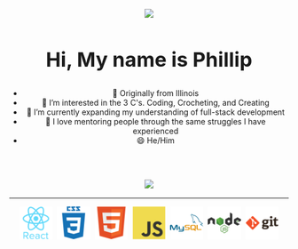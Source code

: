 
<p align="center">
<img src="https://i.giphy.com/media/v1.Y2lkPTc5MGI3NjExbjVueHlxZXBtZjkweWFkYTBwNW5xdXltNGVnanJjeThvNmhhMndlNyZlcD12MV9pbnRlcm5hbF9naWZfYnlfaWQmY3Q9Zw/WARZOJdolSXweVMLPG/giphy.gif" />

<div class="markdown-heading" dir="auto" style="font-size: x-large"><h2 tabindex="-1" class="heading-element" dir="auto" align="center">Hi, My name is Phillip<a id="user-content-about-the-project" class="anchor" aria-label="Permalink: About The Project" href="#about-the-project"></a></div>



<p align="center">
<ul align="center" list-style-type="none">
<li> 👋 Originally from Illinois </li>
<li> 👀 I’m interested in the 3 C's. Coding, Crocheting, and Creating </li>
<li> 🌱 I’m currently expanding my understanding of full-stack development </li>
<li>💞️ I love mentoring people through the same struggles I have experienced</li>
<li>😄 He/Him</li>
</ul>
</p>
<br></br>
<p align="center">
<a href="https://www.linkedin.com/in/phillipacampbell/">
<img src="https://img.shields.io/badge/LinkedIn-blue?logo=LinkedIn" width="110px" />
</a>
</p>

___

<div align = "center">
  <img src="https://github.com/devicons/devicon/blob/master/icons/react/react-original-wordmark.svg" title="React" alt="React" width="60" height="60"/>&nbsp;
  <img src="https://github.com/devicons/devicon/blob/master/icons/css3/css3-plain-wordmark.svg"  title="CSS3" alt="CSS" width="60" height="60"/>&nbsp;
  <img src="https://github.com/devicons/devicon/blob/master/icons/html5/html5-original.svg" title="HTML5" alt="HTML" width="60" height="60"/>&nbsp;
  <img src="https://github.com/devicons/devicon/blob/master/icons/javascript/javascript-original.svg" title="JavaScript" alt="JavaScript" width="60" height="60"/>&nbsp;
  <img src="https://github.com/devicons/devicon/blob/master/icons/mysql/mysql-original-wordmark.svg" title="MySQL"  alt="MySQL" width="60" height="60"/>&nbsp;
  <img src="https://github.com/devicons/devicon/blob/master/icons/nodejs/nodejs-original-wordmark.svg" title="NodeJS" alt="NodeJS" width="60" height="60"/>&nbsp;
  <img src="https://github.com/devicons/devicon/blob/master/icons/git/git-original-wordmark.svg" title="Git" **alt="Git" width="60" height="60"/>
</div>
